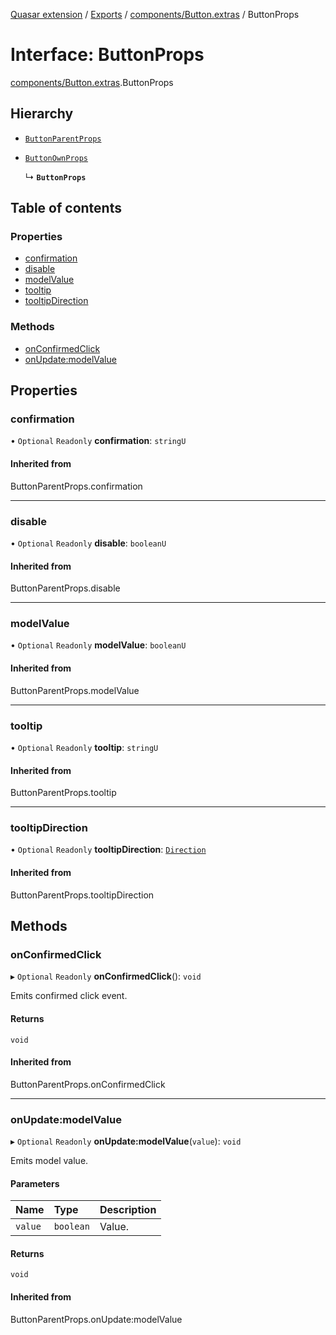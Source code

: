 [Quasar extension](../index.md) / [Exports](../modules.md) / [components/Button.extras](../modules/components_Button_extras.md) / ButtonProps

# Interface: ButtonProps

[components/Button.extras](../modules/components_Button_extras.md).ButtonProps

## Hierarchy

- [`ButtonParentProps`](../modules/components_Button_extras.md#buttonparentprops)

- [`ButtonOwnProps`](components_Button_extras.ButtonOwnProps.md)

  ↳ **`ButtonProps`**

## Table of contents

### Properties

- [confirmation](components_Button_extras.ButtonProps.md#confirmation)
- [disable](components_Button_extras.ButtonProps.md#disable)
- [modelValue](components_Button_extras.ButtonProps.md#modelvalue)
- [tooltip](components_Button_extras.ButtonProps.md#tooltip)
- [tooltipDirection](components_Button_extras.ButtonProps.md#tooltipdirection)

### Methods

- [onConfirmedClick](components_Button_extras.ButtonProps.md#onconfirmedclick)
- [onUpdate:modelValue](components_Button_extras.ButtonProps.md#onupdate:modelvalue)

## Properties

### confirmation

• `Optional` `Readonly` **confirmation**: `stringU`

#### Inherited from

ButtonParentProps.confirmation

___

### disable

• `Optional` `Readonly` **disable**: `booleanU`

#### Inherited from

ButtonParentProps.disable

___

### modelValue

• `Optional` `Readonly` **modelValue**: `booleanU`

#### Inherited from

ButtonParentProps.modelValue

___

### tooltip

• `Optional` `Readonly` **tooltip**: `stringU`

#### Inherited from

ButtonParentProps.tooltip

___

### tooltipDirection

• `Optional` `Readonly` **tooltipDirection**: [`Direction`](../modules/components_Tooltip_extras.md#direction)

#### Inherited from

ButtonParentProps.tooltipDirection

## Methods

### onConfirmedClick

▸ `Optional` `Readonly` **onConfirmedClick**(): `void`

Emits confirmed click event.

#### Returns

`void`

#### Inherited from

ButtonParentProps.onConfirmedClick

___

### onUpdate:modelValue

▸ `Optional` `Readonly` **onUpdate:modelValue**(`value`): `void`

Emits model value.

#### Parameters

| Name | Type | Description |
| :------ | :------ | :------ |
| `value` | `boolean` | Value. |

#### Returns

`void`

#### Inherited from

ButtonParentProps.onUpdate:modelValue
